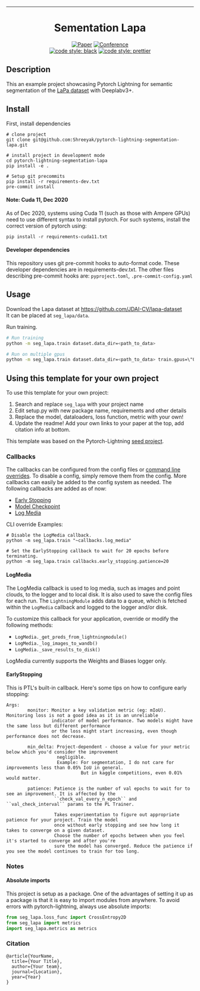 ---

<div align="center">  

# Sementation Lapa  

[![Paper](http://img.shields.io/badge/paper-arxiv.1001.2234-B31B1B.svg)](https://www.nature.com/articles/nature14539)
[![Conference](http://img.shields.io/badge/AnyConference-year-4b44ce.svg)](https://papers.nips.cc/book/advances-in-neural-information-processing-systems-31-2018)  
[![code style: black](https://img.shields.io/badge/code%20style-black-000000.svg)](https://github.com/psf/black)
[![code style: prettier](https://img.shields.io/badge/code_style-prettier-ff69b4.svg?style=flat-square)](https://github.com/prettier/prettier)

</div>


## Description  
This an example project showcasing Pytorch Lightning for semantic segmentation of the
[LaPa dataset](https://github.com/JDAI-CV/lapa-dataset) with Deeplabv3+.  

## Install  
First, install dependencies  
```shell script
# clone project  
git clone git@github.com:Shreeyak/pytorch-lightning-segmentation-lapa.git

# install project in development mode
cd pytorch-lightning-segmentation-lapa
pip install -e .  

# Setup git precommits
pip install -r requirements-dev.txt
pre-commit install
```  

#### Note: Cuda 11, Dec 2020
As of Dec 2020, systems using Cuda 11 (such as those with Ampere GPUs)
need to use different syntax to install pytorch. For such systems, install
the correct version of pytorch using:

```shell script
pip install -r requirements-cuda11.txt
```

#### Developer dependencies
This repository uses git pre-commit hooks to auto-format code.
These developer dependencies are in requirements-dev.txt.
The other files describing pre-commit hooks are: `pyproject.toml`, `.pre-commit-config.yaml`


## Usage
Download the Lapa dataset at https://github.com/JDAI-CV/lapa-dataset  
It can be placed at `seg_lapa/data`.

Run training.  
 ```bash
# Run training
python -m seg_lapa.train dataset.data_dir=<path_to_data>  

# Run on multiple gpus
python -m seg_lapa.train dataset.data_dir=<path_to_data> train.gpus=\"0,1\"  
```

## Using this template for your own project
To use this template for your own project:
1. Search and replace `seg_lapa` with your project name
2. Edit setup.py with new package name, requirements and other details
3. Replace the model, dataloaders, loss function, metric with your own!
4. Update the readme! Add your own links to your paper at the top, add citation info at bottom.

This template was based on the Pytorch-Lightning
[seed project](https://github.com/PyTorchLightning/deep-learning-project-template).

### Callbacks

The callbacks can be configured from the config files or
[command line overrides](https://hydra.cc/docs/next/advanced/override_grammar/basic/).
To disable a config, simply remove them from the config. More callbacks can easily be added to the config system
as needed. The following callbacks are added as of now:

- [Early Stopping](https://pytorch-lightning.readthedocs.io/en/latest/generated/pytorch_lightning.callbacks.EarlyStopping.html#pytorch_lightning.callbacks.EarlyStopping)
- [Model Checkpoint](https://pytorch-lightning.readthedocs.io/en/latest/generated/pytorch_lightning.callbacks.ModelCheckpoint.html#pytorch_lightning.callbacks.ModelCheckpoint)
- [Log Media](#logmedia)  

CLI override Examples:

```shell script
# Disable the LogMedia callback.
python -m seg_lapa.train "~callbacks.log_media"

# Set the EarlyStopping callback to wait for 20 epochs before terminating.
python -m seg_lapa.train callbacks.early_stopping.patience=20
```

#### LogMedia

The LogMedia callback is used to log media, such as images and point clouds, to the logger and to local disk.
It is also used to save the config files for each run. The `LightningModule` adds data to a queue, which is
fetched within the `LogMedia` callback and logged to the logger and/or disk.

To customize this callback for your application, override or modify the following methods:

 - `LogMedia._get_preds_from_lightningmodule()`
 - `LogMedia._log_images_to_wandb()`
 - `LogMedia._save_results_to_disk()`

LogMedia currently supports the Weights and Biases logger only.

#### EarlyStopping

This is PTL's built-in callback. Here's some tips on how to configure early stopping:

```
Args:
        monitor: Monitor a key validation metric (eg: mIoU). Monitoring loss is not a good idea as it is an unreliable
                 indicator of model performance. Two models might have the same loss but different performance
                 or the loss might start increasing, even though performance does not decrease.

        min_delta: Project-dependent - choose a value for your metric below which you'd consider the improvement
                   negligible.
                   Example: For segmentation, I do not care for improvements less than 0.05% IoU in general.
                            But in kaggle competitions, even 0.01% would matter.

        patience: Patience is the number of val epochs to wait for to see an improvement. It is affected by the
                  ``check_val_every_n_epoch`` and ``val_check_interval`` params to the PL Trainer.

                  Takes experimentation to figure out appropriate patience for your project. Train the model
                  once without early stopping and see how long it takes to converge on a given dataset.
                  Choose the number of epochs between when you feel it's started to converge and after you're
                  sure the model has converged. Reduce the patience if you see the model continues to train for too long.
```

### Notes
#### Absolute imports
This project is setup as a package. One of the advantages of setting it up as a
 package is that it is easy to import modules from anywhere.
 To avoid errors with pytorch-lightning, always use absolute imports:

```python
from seg_lapa.loss_func import CrossEntropy2D
from seg_lapa import metrics
import seg_lapa.metrics as metrics
```


### Citation  
```
@article{YourName,
  title={Your Title},
  author={Your team},
  journal={Location},
  year={Year}
}
```  
